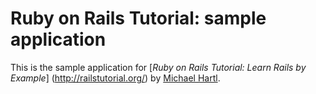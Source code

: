 # Ruby on Rails Tutorial: sample application

This is the sample application for
[*Ruby on Rails Tutorial: Learn Rails by Example*]
(http://railstutorial.org/)
by [Michael Hartl](http://michaelhartl.com/).
